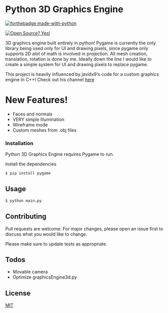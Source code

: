 # Python 3D Graphics Engine

[![forthebadge made-with-python](http://ForTheBadge.com/images/badges/made-with-python.svg)](https://www.python.org/)

[![Open Source? Yes!](https://badgen.net/badge/Open%20Source%20%3F/Yes%21/blue?icon=github)](https://github.com/Naereen/badges/)

3D graphics engine built entirely in python! Pygame is currently the only library being used only for UI and drawing pixels, since pygame only supports 2D alot of math is involved in projection. All mesh creation, translation, rotation is done by me. Ideally down the line I would like to create a simple system for UI and drawing pixels to replace pygame.

This project is heavily influenced by javidx9's code for a custom graphics engine in C++! Check out his channel [here](https://www.youtube.com/channel/UC-yuWVUplUJZvieEligKBkA)

# New Features!

  - Faces and normals
  - VERY simple Illumination
  - Wireframe mode
  - Custom meshes from .obj files

### Installation

Python 3D Graphics Engine requires Pygame to run.

Install the dependencies

```sh
$ pip install pygame
```
## Usage

```bash
$ python main.py
```

## Contributing
Pull requests are welcome. For major changes, please open an issue first to discuss what you would like to change.

Please make sure to update tests as appropriate.
## Todos

 - Movable camera
 - Optimize graphicsEngine3d.py

## License
[MIT](https://choosealicense.com/licenses/mit/)

